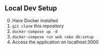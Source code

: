 
## Local Dev Setup

0. Have Docker installed
1. `git clone` this repository
2. `docker-compose up -d`
3. `docker-compose run web rake db:setup`
4. Access the application on localhost:3000
